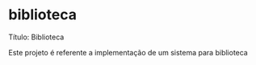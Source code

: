 # biblioteca

Título: Biblioteca

Este projeto é referente a implementação de um sistema para biblioteca
